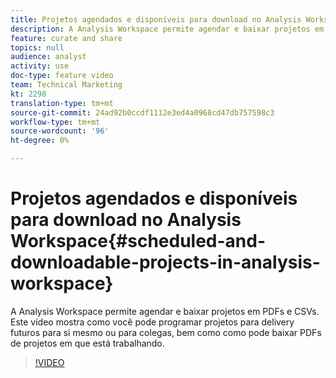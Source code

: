 ```yaml
---
title: Projetos agendados e disponíveis para download no Analysis Workspace
description: A Analysis Workspace permite agendar e baixar projetos em PDFs e CSVs. Este vídeo mostra como você pode programar projetos para delivery futuros para si mesmo ou para colegas, bem como como pode baixar PDFs de projetos em que está trabalhando.
feature: curate and share
topics: null
audience: analyst
activity: use
doc-type: feature video
team: Technical Marketing
kt: 2298
translation-type: tm+mt
source-git-commit: 24ad92b0ccdf1112e3ed4a0968cd47db757598c3
workflow-type: tm+mt
source-wordcount: '96'
ht-degree: 0%

---
```



# Projetos agendados e disponíveis para download no Analysis Workspace{#scheduled-and-downloadable-projects-in-analysis-workspace}

A Analysis Workspace permite agendar e baixar projetos em PDFs e CSVs. Este vídeo mostra como você pode programar projetos para delivery futuros para si mesmo ou para colegas, bem como como pode baixar PDFs de projetos em que está trabalhando.

>[!VIDEO](https://video.tv.adobe.com/v/24709/?quality=12)
